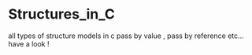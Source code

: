 # Structures_in_C

all types of structure models in c 
pass by value , pass by reference   etc... have a look !
